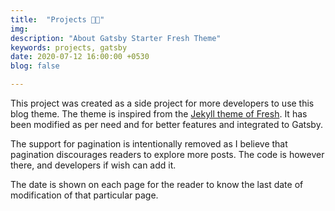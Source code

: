 ```yaml
---
title:  "Projects 👨‍💻"
img: 
description: "About Gatsby Starter Fresh Theme"
keywords: projects, gatsby
date: 2020-07-12 16:00:00 +0530
blog: false

---
```


This project was created as a side project for more developers to use this blog theme. The theme is inspired from the [Jekyll theme of Fresh](https://github.com/artemsheludko/fresh). It has been modified as per need and for better features and integrated to Gatsby. 

The support for pagination is intentionally removed as I believe that pagination discourages readers to explore more posts. The code is however there, and developers if wish can add it. 

The date is shown on each page for the reader to know the last date of modification of that particular page.